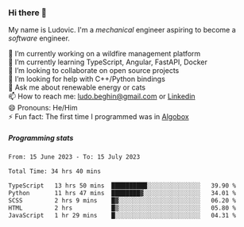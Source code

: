 ### Hi there 👋

My name is Ludovic. I'm a *mechanical* engineer aspiring to become a *software* engineer.

 🔭 I’m currently working on a wildfire management platform<br/>
 🌱 I’m currently learning TypeScript, Angular, FastAPI, Docker<br/>
 👯 I’m looking to collaborate on open source projects<br/>
 🤔 I’m looking for help with C++/Python bindings<br/>
 💬 Ask me about renewable energy or cats<br/>
 📫 How to reach me: ludo.beghin@gmail.com or [Linkedin](https://www.linkedin.com/in/ludovic-beghin/)<br/>
 😄 Pronouns: He/Him<br/>
 ⚡ Fun fact: The first time I programmed was in [Algobox](https://fr.wikipedia.org/wiki/Algobox)<br/>

##### Programming stats
<!--START_SECTION:waka-->

```txt
From: 15 June 2023 - To: 15 July 2023

Total Time: 34 hrs 40 mins

TypeScript   13 hrs 50 mins  ██████████░░░░░░░░░░░░░░░   39.90 %
Python       11 hrs 47 mins  ████████▓░░░░░░░░░░░░░░░░   34.01 %
SCSS         2 hrs 9 mins    █▓░░░░░░░░░░░░░░░░░░░░░░░   06.20 %
HTML         2 hrs           █▒░░░░░░░░░░░░░░░░░░░░░░░   05.80 %
JavaScript   1 hr 29 mins    █░░░░░░░░░░░░░░░░░░░░░░░░   04.31 %
```

<!--END_SECTION:waka-->
